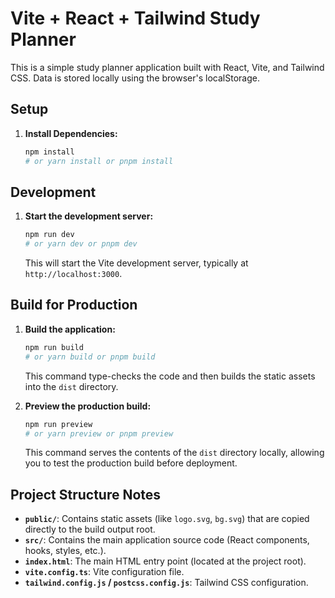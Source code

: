 # Vite + React + Tailwind Study Planner

This is a simple study planner application built with React, Vite, and Tailwind CSS. Data is stored locally using the browser's localStorage.

## Setup

1.  **Install Dependencies:**
    ```bash
    npm install 
    # or yarn install or pnpm install
    ```

## Development

1.  **Start the development server:**
    ```bash
    npm run dev
    # or yarn dev or pnpm dev
    ```
    This will start the Vite development server, typically at `http://localhost:3000`.

## Build for Production

1.  **Build the application:**
    ```bash
    npm run build
    # or yarn build or pnpm build
    ```
    This command type-checks the code and then builds the static assets into the `dist` directory.

2.  **Preview the production build:**
    ```bash
    npm run preview
    # or yarn preview or pnpm preview
    ```
    This command serves the contents of the `dist` directory locally, allowing you to test the production build before deployment.

## Project Structure Notes

*   **`public/`**: Contains static assets (like `logo.svg`, `bg.svg`) that are copied directly to the build output root.
*   **`src/`**: Contains the main application source code (React components, hooks, styles, etc.).
*   **`index.html`**: The main HTML entry point (located at the project root).
*   **`vite.config.ts`**: Vite configuration file.
*   **`tailwind.config.js` / `postcss.config.js`**: Tailwind CSS configuration.
